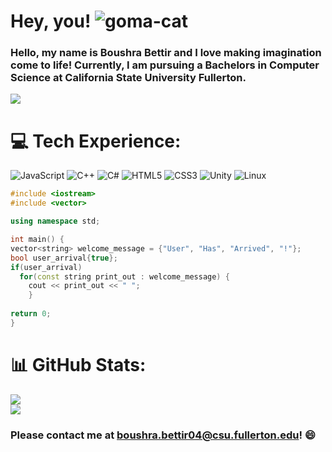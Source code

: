 #  Hey, you! ![goma-cat](https://user-images.githubusercontent.com/116927138/207805543-b7324949-6e5b-4a57-845c-ac5bb182b889.gif)

### Hello, my name is Boushra Bettir and I love making imagination come to life! Currently, I am pursuing a Bachelors in Computer Science at California State University Fullerton.  
[![](https://visitcount.itsvg.in/api?id=boushrabettir&icon=0&color=0)](https://visitcount.itsvg.in)


# 💻 Tech Experience:
![JavaScript](https://img.shields.io/badge/javascript-%23323330.svg?style=for-the-badge&logo=javascript&logoColor=%23F7DF1E) ![C++](https://img.shields.io/badge/c++-%2300599C.svg?style=for-the-badge&logo=c%2B%2B&logoColor=white) ![C#](https://img.shields.io/badge/c%23-%23239120.svg?style=for-the-badge&logo=c-sharp&logoColor=white) ![HTML5](https://img.shields.io/badge/html5-%23E34F26.svg?style=for-the-badge&logo=html5&logoColor=white) ![CSS3](https://img.shields.io/badge/css3-%231572B6.svg?style=for-the-badge&logo=css3&logoColor=white) ![Unity](https://img.shields.io/badge/unity-%23000000.svg?style=for-the-badge&logo=unity&logoColor=white) ![Linux](https://img.shields.io/badge/Linux-FCC624?style=for-the-badge&logo=linux&logoColor=black)


```c++
#include <iostream>
#include <vector>

using namespace std;

int main() {
vector<string> welcome_message = {"User", "Has", "Arrived", "!"};
bool user_arrival{true};
if(user_arrival) 
  for(const string print_out : welcome_message) {
    cout << print_out << " ";
    }
    
return 0;
}

```

# 📊 GitHub Stats:
![](https://github-readme-stats.vercel.app/api?username=boushrabettir&theme=dark&hide_border=false&include_all_commits=false&count_private=false)<br/>
![](https://github-readme-stats.vercel.app/api/top-langs/?username=boushrabettir&theme=dark&hide_border=false&include_all_commits=false&count_private=false&layout=compact)


### Please contact me at boushra.bettir04@csu.fullerton.edu! 😄
<!-- Proudly created with GPRM ( https://gprm.itsvg.in ) -->

